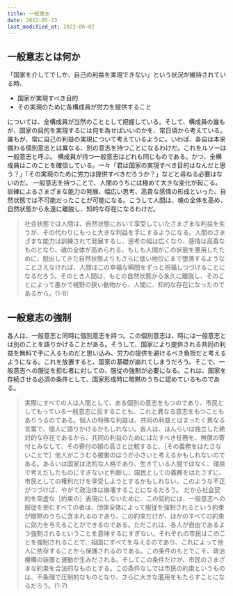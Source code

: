 ```yaml
---
title: 一般意志
date: 2022-05-23
last_modified_at: 2022-06-02
---
```


## 一般意志とは何か

「国家を介してでしか、自己の利益を実現できない」という状況が維持されている時、

- 国家が実現すべき目的
- その実現のために各構成員が労力を提供すること

については、全構成員が当然のこととして把握している。そして、構成員の誰もが、国家の目的を実現するには何を為せばいいのかを、常日頃から考えている。誰もが、常に自己の利益の実現について考えているように。いわば、各自は本来備わる個別意志とは異なる、別の意志を持つことになるわけだ。これをルソーは一般意志と呼ぶ。
構成員が持つ一般意志はどれも同じものである。かつ、全構成員はこのことを確信している。一々「君は国家の実現すべき目的はなんだと思う？」「その実現のために労力は提供すべきだろうか？」などと尋ねる必要はないのだ。
一般意志を持つことで、人間のうちには極めて大きな変化が起こる。訓練によるさまざまな能力の発展、幅広い思考、高貴な感情の形成といった、自然状態では不可能だったことが可能になる。こうして人間は、魂の全体を高め、自然状態から永遠に離脱し、知的な存在になるわけだ。

>社会状態では人間は、自然状態において享受していたさまざまな利益を失うが、その代わりにもっと大きな利益を手にするようになる。人間のさまざまな能力は訓練されて発展するし、思考の幅は広くなり、感情は高貴なものとなり、魂の全体が高められる。もしも人間がこの状態を悪用したために、脱出してきた自然状態よりもさらに低い地位にまで堕落するようなことさえなければ、人間はこの幸福な瞬間をずっと祝福しつづけることになるだろう。そのとき人間は、もとの自然状態から永久に離脱し、そのことによって愚かで視野の狭い動物から、人間に、知的な存在になったのであるから。(1-8)

## 一般意志の強制

各人は、一般意志と同時に個別意志を持つ。この個別意志は、時には一般意志とは別のことを語りかけることがある。そうして、国家により提供される共同の利益を無料で手に入るものだと思い込み、労力の提供を避けるべき負担だと考えるようになる。これを放置すると、国家の基礎が崩れてしまうだろう。そこで、一般意志への服従を拒む者に対しての、服従の強制が必要になる。これは、国家を存続させる必須の条件として、国家形成時に暗黙のうちに認めているものである。

>実際にすべての人は人間として、ある個別の意志をもつのであり、市民としてもっている一般意志に反することも、これと異なる意志をもつこともありうるのである。個人の特殊な利益は、共同の利益とはまったく異なる言葉で、個人に語りかけるかもしれない。各人は、ほんらいは独立した絶対的な存在であるから、共同の利益のためにはたすべき任務を、無償の寄付とみなして、その寄付の額の高さと比較すると、［その義務をはたさないことで］他人がこうむる被害のほうが小さいと考えるかもしれないのである。あるいは国家は法的な人格であり、生きている人間ではなく、理屈で考えだしたものにすぎないと判断し、国民としての義務をはたさずに、市民としての権利だけを享受しようとするかもしれない。このような不正がつづけば、やがて政治体は崩壊することになるだろう。
>だから社会契約を空虚な［約束の］表現にしないために、この契約には、一般意志への服従を拒むすべての者は、団体全体によって服従を強制されるという約束が暗黙のうちに含まれるのであり、この約束だけが、ほかのすべての約束に効力を与えることができるのである。ただこれは、各人が自由であるよう強制されるということを意味するにすぎない。それぞれの市民はこのことを強制されることで、祖国にすべてを与えるのであり、これによって他人に依存することから保護されるのである。この条件のもとでこそ、政治機構の装置と運動が生みだされる。そしてこの条件だけが、市民のさまざまな約束を合法的なものとする。この条件なしでは市民の約束というものは、不条理で圧制的なものとなり、さらに大きな濫用をもたらすことになるだろう。(1-7)

